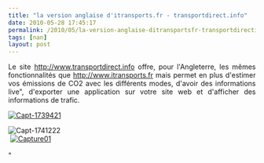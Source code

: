```yaml
---
title: "la version anglaise d'itransports.fr - transportdirect.info"
date: 2010-05-28 17:45:17
permalink: /2010/05/la-version-anglaise-ditransportsfr-transportdirectinfo.html
tags: [nan]
layout: post
---
```


<p style="text-align: justify">Le site <a href="http://www.transportdirect.info">http://www.transportdirect.info</a> offre, pour l'Angleterre, les mêmes fonctionnalités que <a href="http://www.itransports.fr">http://www.itransports.fr</a> mais permet en plus d'estimer vos émissions de CO2 avec les différents modes, d'avoir des informations live", d'exporter une application sur votre site web et d'afficher des informations de trafic.</p> <p style="text-align: justify"><a href="https://gabrielplassat.github.io/transportsdufutur/wp-content/uploads/sites/6/old/6a0120a66d2ad4970b0133ef21a734970b-pi.png"></a><a href="https://gabrielplassat.github.io/transportsdufutur/wp-content/uploads/sites/6/old/6a0120a66d2ad4970b01348250a7c6970c-pi.jpg" rel="lightbox"><img alt="Capt-1739421" border="0" class="asset asset-image at-xid-6a0120a66d2ad4970b01348250a7c6970c " src="/wp-content/uploads/sites/6/old/6a0120a66d2ad4970b01348250a7c6970c-500pi.jpg" title="Capt-1739421" /></a> </p> <p style="text-align: justify"><a href="https://gabrielplassat.github.io/transportsdufutur/wp-content/uploads/sites/6/old/6a0120a66d2ad4970b0133ef21af50970b-pi.jpg" rel="lightbox"> </a></p>  <!--more--> <img alt="Capt-1741222" border="0" class="asset asset-image at-xid-6a0120a66d2ad4970b0133ef21af50970b " src="/wp-content/uploads/sites/6/old/6a0120a66d2ad4970b0133ef21af50970b-500pi.jpg" title="Capt-1741222" /> <br /> <a href="https://gabrielplassat.github.io/transportsdufutur/wp-content/uploads/sites/6/old/6a0120a66d2ad4970b0133ef21b072970b-pi.jpg" rel="lightbox"><img alt="Capture01" border="0" class="asset asset-image at-xid-6a0120a66d2ad4970b0133ef21b072970b " src="/wp-content/uploads/sites/6/old/6a0120a66d2ad4970b0133ef21b072970b-500pi.jpg" title="Capture01" /></a> <br /> <a href="https://gabrielplassat.github.io/transportsdufutur/wp-content/uploads/sites/6/old/6a0120a66d2ad4970b0133ef21b039970b-pi.jpg"></a> <br />"

